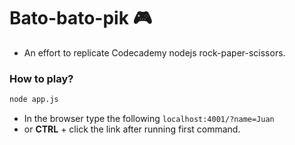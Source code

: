 # Bato-bato-pik 🎮

- An effort to replicate Codecademy nodejs rock-paper-scissors.

### How to play?

```bash
node app.js
```

- In the browser type the following
  ```localhost:4001/?name=Juan```
- or **CTRL** + click the link after running first command.
